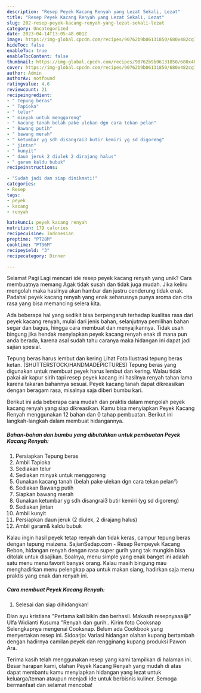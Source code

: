 ```yaml
---
description: "Resep Peyek Kacang Renyah yang Lezat Sekali, Lezat"
title: "Resep Peyek Kacang Renyah yang Lezat Sekali, Lezat"
slug: 202-resep-peyek-kacang-renyah-yang-lezat-sekali-lezat
category: Uncategorized
date: 2023-04-14T13:05:48.001Z
image: https://img-global.cpcdn.com/recipes/90762b9b06131850/680x482cq70/peyek-kacang-renyah-foto-resep-utama.jpg
hideToc: false
enableToc: true
enableTocContent: false
thumbnail: https://img-global.cpcdn.com/recipes/90762b9b06131850/680x482cq70/peyek-kacang-renyah-foto-resep-utama.jpg
cover: https://img-global.cpcdn.com/recipes/90762b9b06131850/680x482cq70/peyek-kacang-renyah-foto-resep-utama.jpg
author: Admin
authorAv: notfound
ratingvalue: 4.6
reviewcount: 21
recipeingredient:
- " Tepung beras"
- " Tapioka"
- " telur"
- " minyak untuk menggoreng"
- " kacang tanah belah pake ulekan dgn cara tekan pelan"
- " Bawang putih"
- " bawang merah"
- " ketumbar yg sdh disangrai3 butir kemiri yg sd digoreng"
- " jintan"
- " kunyit"
- " daun jeruk 2 diulek 2 dirajang halus"
- " garam kaldu bubuk"
recipeinstructions:

- "Sudah jadi dan siap dinikmati!"
categories:
- Resep
tags:
- peyek
- kacang
- renyah

katakunci: peyek kacang renyah 
nutrition: 179 calories
recipecuisine: Indonesian
preptime: "PT28M"
cooktime: "PT36M"
recipeyield: "3"
recipecategory: Dinner

---
```



Selamat Pagi Lagi mencari ide resep peyek kacang renyah yang unik? Cara membuatnya memang Agak tidak susah dan tidak juga mudah. Jika keliru mengolah maka hasilnya akan hambar dan justru cenderung tidak enak. Padahal peyek kacang renyah yang enak seharusnya punya aroma dan cita rasa yang bisa memancing selera kita.


Ada beberapa hal yang sedikit bisa berpengaruh terhadap kualitas rasa dari peyek kacang renyah, mulai dari jenis bahan, selanjutnya pemilihan bahan segar dan bagus, hingga cara membuat dan menyajikannya. Tidak usah bingung jika hendak menyiapkan peyek kacang renyah enak di mana pun anda berada, karena asal sudah tahu caranya maka hidangan ini dapat jadi sajian spesial.

Tepung beras harus lembut dan kering Lihat Foto Ilustrasi tepung beras ketan. (SHUTTERSTOCK/HANDMADEPICTURES) Tepung beras yang digunakan untuk membuat peyek harus lembut dan kering. Walau tidak pakai air kapur sirih tapi resep peyek kacang ini hasilnya renyah tahan lama karena takaran bahannya sesuai. Peyek kacang tanah dapat dikreasikan dengan beragam rasa, misalnya saja diberi bumbu kari.


Berikut ini ada beberapa cara mudah dan praktis dalam mengolah peyek kacang renyah yang siap dikreasikan. Kamu bisa menyiapkan Peyek Kacang Renyah menggunakan 12 bahan dan 0 tahap pembuatan. Berikut ini langkah-langkah dalam membuat hidangannya.

<!--inarticleads1-->

##### Bahan-bahan dan bumbu yang dibutuhkan untuk pembuatan Peyek Kacang Renyah:

1. Persiapkan  Tepung beras
1. Ambil  Tapioka
1. Sediakan  telur
1. Sediakan  minyak untuk menggoreng
1. Gunakan  kacang tanah (belah pake ulekan dgn cara tekan pelan²)
1. Sediakan  Bawang putih
1. Siapkan  bawang merah
1. Gunakan  ketumbar yg sdh disangrai3 butir kemiri (yg sd digoreng)
1. Sediakan  jintan
1. Ambil  kunyit
1. Persiapkan  daun jeruk (2 diulek, 2 dirajang halus)
1. Ambil  garam&amp; kaldu bubuk


Kalau ingin hasil peyek tetap renyah dan tidak keras, campur tepung beras dengan tepung maizena. SajianSedap.com - Resep Rempeyek Kacang Rebon, hidangan renyah dengan rasa super gurih yang tak mungkin bisa ditolak untuk disajikan. Soalnya, menu simple yang enak banget ini adalah satu menu menu favorit banyak orang. Kalau masih bingung mau menghadirkan menu pelengkap apa untuk makan siang, hadirkan saja menu praktis yang enak dan renyah ini. 

<!--inarticleads2-->

##### Cara membuat Peyek Kacang Renyah:


1. Selesai dan siap dihidangkan!

Dian ayu kristiana &#34;Pertama kali bikin dan berhasil. Makasih resepnyaaa😁&#34; Ulfa Widianti Kusuma &#34;Renyah dan gurih.. Kirim foto Cooksnap Selengkapnya mengenai Cooksnap. Belum ada Cookbook yang menyertakan resep ini. Sidoarjo: Variasi hidangan olahan kupang bertambah dengan hadirnya camilan peyek dan rengginang kupang produksi Pawon Ara. 

Terima kasih telah menggunakan resep yang kami tampilkan di halaman ini. Besar harapan kami, olahan Peyek Kacang Renyah yang mudah di atas dapat membantu kamu menyiapkan hidangan yang lezat untuk keluarga/teman ataupun menjadi ide untuk berbisnis kuliner. Semoga bermanfaat dan selamat mencoba!
